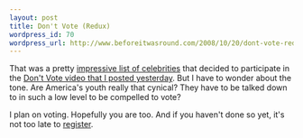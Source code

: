 ```yaml
--- 
layout: post
title: Don't Vote (Redux)
wordpress_id: 70
wordpress_url: http://www.beforeitwasround.com/2008/10/20/dont-vote-redux/
---
```

That was a pretty <a href="http://coolspotters.com/actors/forrest-whitaker/and/nonprofits/declare-yourself">impressive list of celebrities</a> that decided to participate in the <a href="http://www.beforeitwasround.com/2008/10/20/dont-vote/">Don't Vote video that I posted yesterday</a>.  But I have to wonder about the tone.  Are America's youth really that cynical?  They have to be talked down to in such a low level to be compelled to vote?

I plan on voting.  Hopefully you are too.  And if you haven't done so yet, it's not too late to <a href="http://maps.google.com/vote">register</a>.
